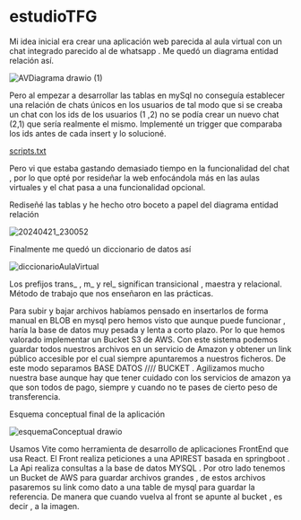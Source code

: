 # estudioTFG

Mi idea inicial era crear una aplicación web parecida al aula virtual con un chat integrado
parecido al de whatsapp . Me quedó un diagrama entidad relación así.

![AVDiagrama drawio (1)](https://github.com/Rivaillet/estudioTFG/assets/104085995/0becba95-18d7-4a98-bf98-28c17b5dd863)

Pero al empezar a desarrollar las tablas en mySql no conseguía establecer una relación de chats únicos en los usuarios
de tal modo que si se creaba un chat con los ids de los usuarios (1 ,2) no se podía crear un nuevo chat (2,1) que sería
realmente el mismo. Implementé un trigger que comparaba los ids antes de cada insert y lo solucioné.

[scripts.txt](https://github.com/Rivaillet/estudioTFG/files/15092523/scripts.txt)

Pero vi que estaba gastando demasiado tiempo en la funcionalidad del chat , por lo que opté por resideñar la web
enfocándola más en las aulas virtuales y el chat pasa a una funcionalidad opcional.

Rediseñé las tablas y he hecho otro boceto a papel del diagrama entidad relación

![20240421_230052](https://github.com/Rivaillet/estudioTFG/assets/104085995/59e99dc6-a26c-4a8b-835e-afda16f2d8a1)

Finalmente me quedó un diccionario de datos así



![diccionarioAulaVirtual](https://github.com/Rivaillet/estudioTFG/assets/104085995/de4b3d8b-cc50-4bfe-b710-d9e000f6dec2)


Los prefijos trans_ , m_ y rel_ significan transicional , maestra y relacional. Método de trabajo que nos enseñaron en las prácticas.

Para subir y bajar archivos habíamos pensado en insertarlos de forma manual en BLOB en mysql pero hemos visto que aunque puede funcionar ,
haría la base de datos muy pesada y lenta a corto plazo. Por lo que hemos valorado implementar un Bucket S3 de AWS. Con este sistema podemos
guardar todos nuestros archivos en un servicio de Amazon y obtener un link público accesible por el cual siempre apuntaremos a nuestros ficheros.
De este modo separamos BASE DATOS //// BUCKET . Agilizamos mucho nuestra base aunque hay que tener cuidado con los servicios de amazon ya que 
son todos de pago, siempre y cuando no te pases de cierto peso de transferencia.

Esquema conceptual final de la aplicación


![esquemaConceptual drawio](https://github.com/Rivaillet/estudioTFG/assets/104085995/843d248f-a569-4349-b9b7-1194ce84c3cd)

Usamos Vite como herramienta de desarrollo de aplicaciones FrontEnd que usa React. 
El Front realiza peticiones a una APIREST basada en springboot .
La Api realiza consultas a la base de datos MYSQL .
Por otro lado tenemos un Bucket de AWS para guardar archivos grandes , de estos archivos pasaremos su link 
como dato a una table de mysql para guardar la referencia. De manera que cuando vuelva al front se apunte al 
bucket , es decir , a la imagen.


